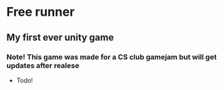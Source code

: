 # Free runner 

## My first ever unity game 

### Note! This game was made for a CS club gamejam but will get updates after realese 


- Todo!
